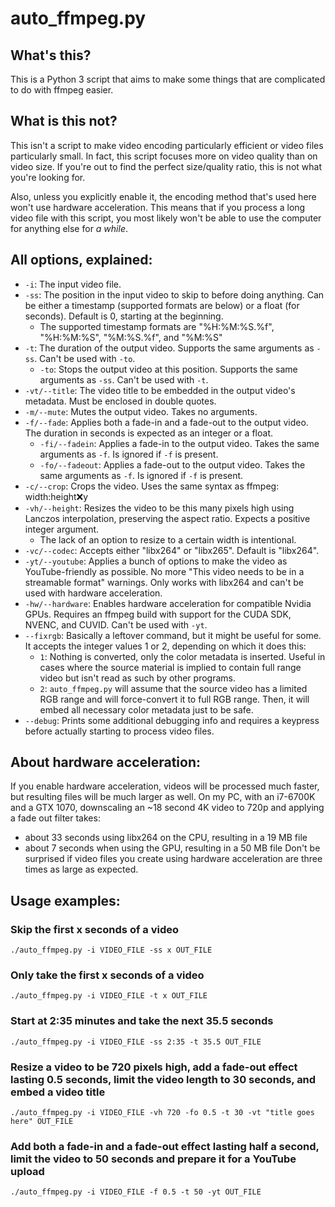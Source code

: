 # auto_ffmpeg.py

## What's this?
This is a Python 3 script that aims to make some things that are complicated to do with ffmpeg easier.

## What is this not?
This isn't a script to make video encoding particularly efficient or video files particularly small. In fact, this script focuses more on video quality than on video size. If you're out to find the perfect size/quality ratio, this is not what you're looking for.

Also, unless you explicitly enable it, the encoding method that's used here won't use hardware acceleration. This means that if you process a long video file with this script, you most likely won't be able to use the computer for anything else for *a while*.
    
## All options, explained:
* `-i`: The input video file.
* `-ss`: The position in the input video to skip to before doing anything. Can be either a timestamp (supported formats are below) or a float (for seconds). Default is 0, starting at the beginning.
  * The supported timestamp formats are "%H:%M:%S.%f", "%H:%M:%S", "%M:%S.%f", and "%M:%S"
* `-t`: The duration of the output video. Supports the same arguments as `-ss`. Can't be used with `-to`.
  * `-to`: Stops the output video at this position. Supports the same arguments as `-ss`. Can't be used with `-t`.
* `-vt/--title`: The video title to be embedded in the output video's metadata. Must be enclosed in double quotes.
* `-m/--mute`: Mutes the output video. Takes no arguments.
* `-f/--fade`: Applies both a fade-in and a fade-out to the output video. The duration in seconds is expected as an integer or a float.
  * `-fi/--fadein`: Applies a fade-in to the output video. Takes the same arguments as `-f`. Is ignored if `-f` is present.
  * `-fo/--fadeout`: Applies a fade-out to the output video. Takes the same arguments as `-f`. Is ignored if `-f` is present.
* `-c/--crop`: Crops the video. Uses the same syntax as ffmpeg: width:height:x:y
* `-vh/--height`: Resizes the video to be this many pixels high using Lanczos interpolation, preserving the aspect ratio. Expects a positive integer argument.
  * The lack of an option to resize to a certain width is intentional.
* `-vc/--codec`: Accepts either "libx264" or "libx265". Default is "libx264".
* `-yt/--youtube`: Applies a bunch of options to make the video as YouTube-friendly as possible.  No more "This video needs to be in a streamable format" warnings. Only works with libx264 and can't be used with hardware acceleration.
* `-hw/--hardware`: Enables hardware acceleration for compatible Nvidia GPUs. Requires an ffmpeg build with support for the CUDA SDK, NVENC, and CUVID. Can't be used with `-yt`.
* `--fixrgb`: Basically a leftover command, but it might be useful for some. It accepts the integer values 1 or 2, depending on which it does this:
  * `1`: Nothing is converted, only the color metadata is inserted. Useful in cases where the source material is implied to contain full range video but isn't read as such by other programs.
  * `2`: `auto_ffmpeg.py` will assume that the source video has a limited RGB range and will force-convert it to full RGB range. Then, it will embed all necessary color metadata just to be safe.
* `--debug`: Prints some additional debugging info and requires a keypress before actually starting to process video files.

## About hardware acceleration:
If you enable hardware acceleration, videos will be processed much faster, but resulting files will be much larger as well.
On my PC, with an i7-6700K and a GTX 1070, downscaling an ~18 second 4K video to 720p and applying a fade out filter takes:
* about 33 seconds using libx264 on the CPU, resulting in a 19 MB file
* about 7 seconds when using the GPU, resulting in a 50 MB file
Don't be surprised if video files you create using hardware acceleration are three times as large as expected.

## Usage examples:
### Skip the first x seconds of a video
    ./auto_ffmpeg.py -i VIDEO_FILE -ss x OUT_FILE
### Only take the first x seconds of a video
    ./auto_ffmpeg.py -i VIDEO_FILE -t x OUT_FILE
### Start at 2:35 minutes and take the next 35.5 seconds
    ./auto_ffmpeg.py -i VIDEO_FILE -ss 2:35 -t 35.5 OUT_FILE
### Resize a video to be 720 pixels high, add a fade-out effect lasting 0.5 seconds, limit the video length to 30 seconds, and embed a video title
    ./auto_ffmpeg.py -i VIDEO_FILE -vh 720 -fo 0.5 -t 30 -vt "title goes here" OUT_FILE
### Add both a fade-in and a fade-out effect lasting half a second, limit the video to 50 seconds and prepare it for a YouTube upload
    ./auto_ffmpeg.py -i VIDEO_FILE -f 0.5 -t 50 -yt OUT_FILE